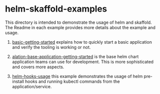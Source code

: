 # helm-skaffold-examples
This directory is intended to demonstrate the usage of helm and skaffold. The Readme in each example provides more details about the example and usage.

1. [basic-getting-started](basic-getting-started) explains how to quickly start a basic application and verify the tooling is working or not.

2. [alation-base-application-getting-started](alation-base-application-getting-started) is the base helm chart application teams can use for development. This is more sophisticated and covers more aspects.

3. [helm-hooks-usage](helm-hooks-usage) this example demonstrates the usage of helm pre-install hooks and running kubectl commands from the application/service.
